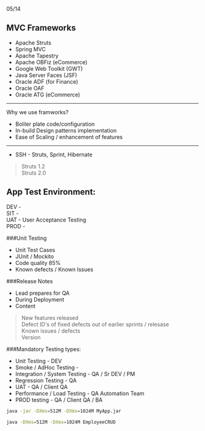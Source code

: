 05/14

## MVC Frameworks  

 * Apache Struts
 * Spring MVC
 * Apache Tapestry
 * Apache OBFiz (eCommerce)
 * Google Web Toolkit (GWT)
 * Java Server Faces (JSF)
 * Oracle ADF (for Finance)
 * Oracle OAF
 * Oracle ATG (eCommerce)
 
---
Why we use framworks?  

- Boliler plate code/configuration  
- In-build Design patterns implementation
- Ease of Scaling / enhancement of features  

---
 * SSH - Struts, Sprint, Hibernate   

> Struts 1.2  
> Struts 2.0




## App Test Environment:

DEV -   
SIT -   
UAT - User Acceptance Testing  
PROD -  

###Unit Testing  
 * Unit Test Cases
 * JUnit / Mockito
 * Code quality 85%
 * Known defects / Known Issues  

###Release Notes
 * Lead prepares for QA
 * During Deployment
 * Content  

> New features released  
> Defect ID's of fixed defects out of earlier sprints / relesase  
> Known issues / defects  
> Version    

###Mandatory Testing types:
 * Unit Testing - DEV
 * Smoke / AdHoc Testing - 
 * Integration / System Testing - QA / Sr DEV / PM
 * Regression Testing - QA
 * UAT - QA / Client QA
 * Performance / Load Testing - QA Automation Team
 * PROD testing - QA / Client QA / BA


```bash  
java -jar -DXms=512M -DXmx=1024M MyApp.jar

java -DXms=512M -DXmx=1024M EmployeeCRUD
```